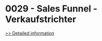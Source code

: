 # 0029 - Sales Funnel - Verkaufstrichter
[>> Detailed information](https://secure.shareit.com/shareit/product.html?productid=300741442&affiliateid=200057808)